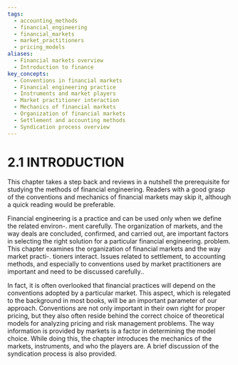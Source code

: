 ```yaml
---
tags:
  - accounting_methods
  - financial_engineering
  - financial_markets
  - market_practitioners
  - pricing_models
aliases:
  - Financial markets overview
  - Introduction to finance
key_concepts:
  - Conventions in financial markets
  - Financial engineering practice
  - Instruments and market players
  - Market practitioner interaction
  - Mechanics of financial markets
  - Organization of financial markets
  - Settlement and accounting methods
  - Syndication process overview
---
```


# 2.1 INTRODUCTION  

This chapter takes a step back and reviews in a nutshell the prerequisite for studying the methods of financial engineering. Readers with a good grasp of the conventions and mechanics of financial markets may skip it, although a quick reading would be preferable.  

Financial engineering is a practice and can be used only when we define the related environ-. ment carefully. The organization of markets, and the way deals are concluded, confirmed, and carried out, are important factors in selecting the right solution for a particular financial engineering. problem. This chapter examines the organization of financial markets and the way market practi-. tioners interact. Issues related to settlement, to accounting methods, and especially to conventions used by market practitioners are important and need to be discussed carefully..  

In fact, it is often overlooked that financial practices will depend on the conventions adopted by a particular market. This aspect, which is relegated to the background in most books, will be an important parameter of our approach. Conventions are not only important in their own right for proper pricing, but they also often reside behind the correct choice of theoretical models for analyzing pricing and risk management problems. The way information is provided by markets is a factor in determining the model choice. While doing this, the chapter introduces the mechanics of the markets, instruments, and who the players are. A brief discussion of the syndication process is also provided.  
